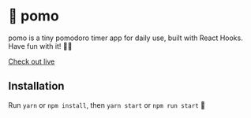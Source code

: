 # 🍅 pomo

pomo is a tiny pomodoro timer app for daily use, built with React Hooks. Have fun with it! 🤙🏼

[Check out live](https://pomo-app.netlify.com/)

## Installation

Run `yarn` or `npm install`, then `yarn start` or `npm run start` 🚀
